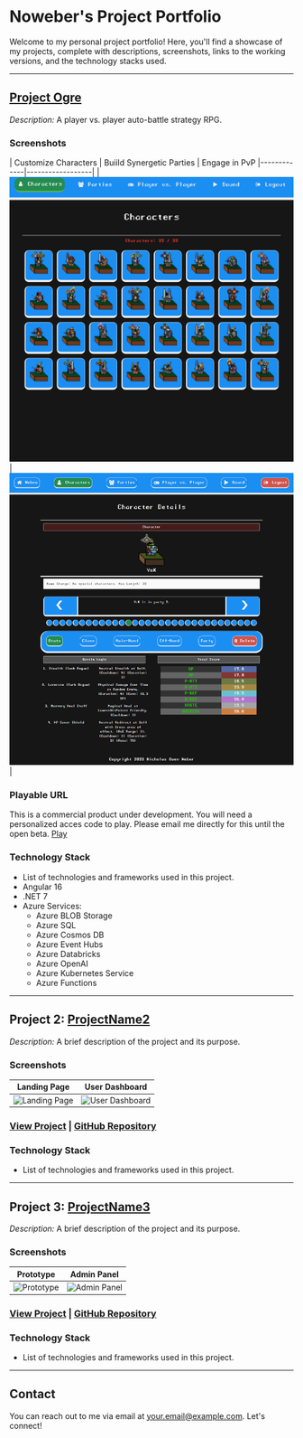 # Noweber's Project Portfolio

Welcome to my personal project portfolio! Here, you'll find a showcase of my projects, complete with descriptions, screenshots, links to the working versions, and the technology stacks used.

---

## [Project Ogre](https://github.com/noweber/Project-Ogre)

_Description:_ A player vs. player auto-battle strategy RPG.

### Screenshots
| Customize Characters | Buiild Synergetic Parties | Engage in PvP
|-------------|------------------|
| ![Customize Characters](screenshots/project-ogre/characters-0.png) | ![Customize Characters](screenshots/project-ogre/characters-1.png) |

### Playable URL
This is a commercial product under development. You will need a personalized acces code to play. Please email me directly for this until the open beta.
[Play](https://project-ogre-ui.azurewebsites.net/title)

### Technology Stack
- List of technologies and frameworks used in this project.
- Angular 16
- .NET 7
- Azure Services:
  - Azure BLOB Storage
  - Azure SQL
  - Azure Cosmos DB
  - Azure Event Hubs
  - Azure Databricks
  - Azure OpenAI
  - Azure Kubernetes Service
  - Azure Functions
---

## Project 2: [ProjectName2](https://github.com/YourUsername/ProjectName2)

_Description:_ A brief description of the project and its purpose.

### Screenshots
| Landing Page | User Dashboard |
|--------------|----------------|
| ![Landing Page](screenshots/project2_landing.png) | ![User Dashboard](screenshots/project2_dashboard.png) |

### [View Project](https://project-ogre-ui.azurewebsites.net/title) | [GitHub Repository](https://github.com/YourUsername/ProjectName2)

### Technology Stack
- List of technologies and frameworks used in this project.

---

## Project 3: [ProjectName3](https://github.com/YourUsername/ProjectName3)

_Description:_ A brief description of the project and its purpose.

### Screenshots
| Prototype | Admin Panel |
|-----------|-------------|
| ![Prototype](screenshots/project3_prototype.png) | ![Admin Panel](screenshots/project3_admin.png) |

### [View Project](https://your-website.com/project3) | [GitHub Repository](https://github.com/YourUsername/ProjectName3)

### Technology Stack
- List of technologies and frameworks used in this project.

---

## Contact

You can reach out to me via email at [your.email@example.com](mailto:your.email@example.com). Let's connect!


